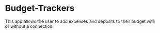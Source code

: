 # Budget-Trackers
This app allows the user to add expenses and deposits to their budget with or without a connection.
